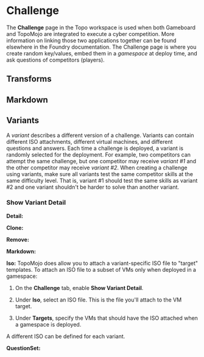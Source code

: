 # Challenge

The **Challenge** page in the Topo workspace is used when both Gameboard and TopoMojo are integrated to execute a cyber competition. More information on linking those two applications together can be found elsewhere in the Foundry documentation. The Challenge page is where you create random key/values, embed them in a *gamespace* at deploy time, and ask questions of competitors (players).

## Transforms

## Markdown

## Variants

A *variant* describes a different version of a challenge. Variants can contain different ISO attachments, different virtual machines, and different questions and answers. Each time a challenge is deployed, a variant is randomly selected for the deployment. For example, two competitors can attempt the same challenge, but one competitor may receive *variant #1* and the other competitor may receive *variant #2*.  When creating a challenge using variants, make sure all variants test the same competitor skills at the same difficulty level. That is, variant #1 should test the same skills as variant #2 and one variant shouldn't be harder to solve than another variant.

### Show Variant Detail

**Detail:**

**Clone:** 

**Remove:**

**Markdown:**

**Iso:** TopoMojo does allow you to attach a variant-specific ISO file to "target" templates. To attach an ISO file  to a subset of VMs only when deployed in a gamespace:

1. On the **Challenge** tab, enable **Show Variant Detail**. 

2. Under **Iso**, select an ISO file. This is the file you'll attach to the VM target.

3. Under **Targets**, specify the VMs that should have the ISO attached when a gamespace is deployed. 

A different ISO can be defined for each variant. 

**QuestionSet:**
